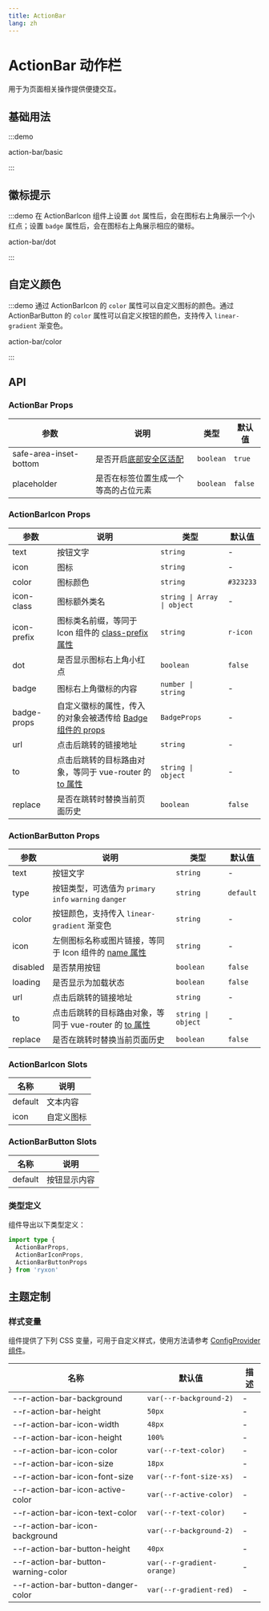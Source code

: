 ```yaml
---
title: ActionBar
lang: zh
---
```


# ActionBar 动作栏

用于为页面相关操作提供便捷交互。

## 基础用法

:::demo

action-bar/basic

:::

## 徽标提示

:::demo 在 ActionBarIcon 组件上设置 `dot` 属性后，会在图标右上角展示一个小红点；设置 `badge` 属性后，会在图标右上角展示相应的徽标。

action-bar/dot

:::

## 自定义颜色

:::demo 通过 ActionBarIcon 的 `color` 属性可以自定义图标的颜色。通过 ActionBarButton 的 `color` 属性可以自定义按钮的颜色，支持传入 `linear-gradient` 渐变色。

action-bar/color

:::

## API

### ActionBar Props

| 参数 | 说明 | 类型 | 默认值 |
| --- | --- | --- | --- |
| safe-area-inset-bottom | 是否开启[底部安全区适配](/zh/guide/advanced-usage.html#底部安全区适配) | `boolean` | `true` |
| placeholder | 是否在标签位置生成一个等高的占位元素 | `boolean` | `false` |

### ActionBarIcon Props

| 参数 | 说明 | 类型 | 默认值 |
| --- | --- | --- | --- |
| text | 按钮文字 | `string` | - |
| icon | 图标 | `string` | - |
| color | 图标颜色 | `string` | `#323233` |
| icon-class | 图标额外类名 | `string \| Array \| object` | - |
| icon-prefix | 图标类名前缀，等同于 Icon 组件的 [class-prefix 属性](/zh/component/icon.html#api) | `string` | `r-icon` |
| dot | 是否显示图标右上角小红点 | `boolean` | `false` |
| badge | 图标右上角徽标的内容 | `number \| string` | - |
| badge-props | 自定义徽标的属性，传入的对象会被透传给 [Badge 组件的 props](/zh/component/badge.html#api) | `BadgeProps` | - |
| url | 点击后跳转的链接地址 | `string` | - |
| to | 点击后跳转的目标路由对象，等同于 vue-router 的 [to 属性](https://router.vuejs.org/zh/api/#to) | `string \| object` | - |
| replace | 是否在跳转时替换当前页面历史 | `boolean` | `false` |

### ActionBarButton Props

| 参数 | 说明 | 类型 | 默认值 |
| --- | --- | --- | --- |
| text | 按钮文字 | `string` | - |
| type | 按钮类型，可选值为 `primary` `info` `warning` `danger` | `string` | `default` |
| color | 按钮颜色，支持传入 `linear-gradient` 渐变色 | `string` | - |
| icon | 左侧图标名称或图片链接，等同于 Icon 组件的 [name 属性](/zh/component/icon.html#api) | `string` | - |
| disabled | 是否禁用按钮 | `boolean` | `false` |
| loading | 是否显示为加载状态 | `boolean` | `false` |
| url | 点击后跳转的链接地址 | `string` | - |
| to | 点击后跳转的目标路由对象，等同于 vue-router 的 [to 属性](https://router.vuejs.org/zh/api/#to) | `string \| object` | - |
| replace | 是否在跳转时替换当前页面历史 | `boolean` | `false` |

### ActionBarIcon Slots

| 名称    | 说明       |
| ------- | ---------- |
| default | 文本内容   |
| icon    | 自定义图标 |

### ActionBarButton Slots

| 名称    | 说明         |
| ------- | ------------ |
| default | 按钮显示内容 |

### 类型定义

组件导出以下类型定义：

```ts
import type {
  ActionBarProps,
  ActionBarIconProps,
  ActionBarButtonProps
} from 'ryxon'
```

## 主题定制

### 样式变量

组件提供了下列 CSS 变量，可用于自定义样式，使用方法请参考 [ConfigProvider 组件](/zh/component/config-provider.html)。

| 名称                                | 默认值                     | 描述 |
| ----------------------------------- | -------------------------- | ---- |
| --r-action-bar-background           | `var(--r-background-2)`    | -    |
| --r-action-bar-height               | `50px`                     | -    |
| --r-action-bar-icon-width           | `48px`                     | -    |
| --r-action-bar-icon-height          | `100%`                     | -    |
| --r-action-bar-icon-color           | `var(--r-text-color)`      | -    |
| --r-action-bar-icon-size            | `18px`                     | -    |
| --r-action-bar-icon-font-size       | `var(--r-font-size-xs)`    | -    |
| --r-action-bar-icon-active-color    | `var(--r-active-color)`    | -    |
| --r-action-bar-icon-text-color      | `var(--r-text-color)`      | -    |
| --r-action-bar-icon-background      | `var(--r-background-2)`    | -    |
| --r-action-bar-button-height        | `40px`                     | -    |
| --r-action-bar-button-warning-color | `var(--r-gradient-orange)` | -    |
| --r-action-bar-button-danger-color  | `var(--r-gradient-red)`    | -    |
